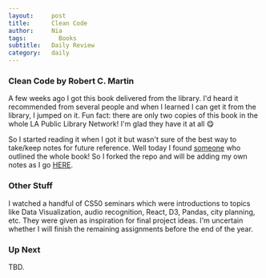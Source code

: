 ```yaml
---
layout:     post
title:      Clean Code
author:     Nia
tags: 		  Books
subtitle:  	Daily Review
category:   daily
---
```


### Clean Code by Robert C. Martin

A few weeks ago I got this book delivered from the library. I'd heard it recommended from several people and when I learned I can get it from the library, I jumped on it. Fun fact: there are only two copies of this book in the whole LA Public Library Network! I'm glad they have it at all 😋

So I started reading it when I got it but wasn't sure of the best way to take/keep notes for future reference. Well today I found [someone](https://github.com/jbarroso/clean-code) who outlined the whole book! So I forked the repo and will be adding my own notes as I go [HERE](https://github.com/niamurrell/clean-code).

### Other Stuff

I watched a handful of CS50 seminars which were introductions to topics like Data Visualization, audio recognition, React, D3, Pandas, city planning, etc. They were given as inspiration for final project ideas. I'm uncertain whether I will finish the remaining assignments before the end of the year.

### Up Next

TBD.